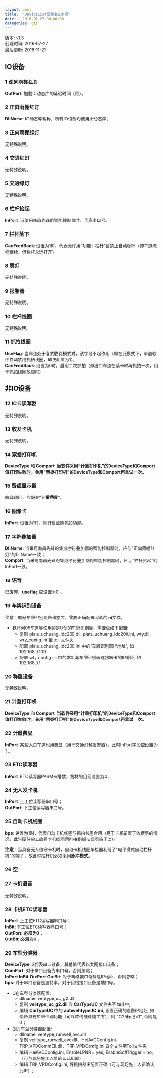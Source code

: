 ```yaml
---
layout: post
title:  "DeviceList配置注意事项"
date:   2016-07-27 00:00:00
categories: git
---
```


版本: v1.3  
创建时间: 2016-07-27  
最后更新: 2016-11-21  
 
## IO设备  

### 1 逆向雨棚红灯
  
**OutPort**: 加载IO动态库的延迟时间（秒）。 
 
### 2 正向雨棚红灯
  
**DllName**: IO动态库名称，所有IO设备均使用此动态库。
  
### 3 正向雨棚绿灯  

无特殊说明。 
 
### 4 交通红灯  

无特殊说明。  

### 5 交通绿灯  

无特殊说明。  

### 6 栏杆抬起  

**InPort**: 当使用南昌先锋的智能控制器时，代表串口号。  

### 7 栏杆落下  

**CanFeedBack**: 设置为1时，代表允许用“功能＋栏杆”键禁止自动降杆（即车道流程继续，但栏杆永远打开）  

### 8 雾灯  

无特殊说明。  

### 9 报警器  

无特殊说明。  

### 10 栏杆线圈  

无特殊说明。  

### 11 抓拍线圈  

**UseFlag**: 当车道处于复式收费模式时，该字段不起作用（即在此模式下，车道软件自动禁用抓拍线圈，即使此值为1）。  
**CanFeedBack**: 设置为0时，启用二次抓拍（即出口车道在读卡时再抓拍一次，用于抓拍线圈故障时）  


## 非IO设备  

### 12 IC卡读写器  

无特殊说明。  

### 13 收发卡机  

无特殊说明。  

### 14 票据打印机  

**DeviceType** 和 **Comport**: **当软件采用“计重打印机”的DeviceType和Comport值打印失败时，会用"票据打印机"的DeviceType和Comport再重试一次。**  

### 15 费额显示器  

废弃项目，应配置“**计重费显**”。  

### 16 图像卡  

**InPort**: 设置为1时，则开启证照抓拍功能。  

### 17 字符叠加器  

**DllName**: 当采用南昌先锋的集成字符叠加器的智能控制器时，应与"正向雨棚红灯"的DllName一致；  
**Comport**: 当采用南昌先锋的集成字符叠加器的智能控制器时，应与"栏杆抬起"的InPort一致。  

### 18 语音  

已废弃，**useflag** 应设置为0 。  

### 19 车牌识别设备  

注意：部分车牌识别设备动态库，需要正确配置同名的**ini**文件。   

* 铁岭河05车道等使用的是U创的车牌识别器，需要做如下配置:  
  * 复制 plate_uchuang_ldc200.dll, plate_uchuang_ldc200.ini, wty.dll, wty_config.ini 至 toll 文件夹
  * 配置 plate_uchuang_ldc200.ini 中的“车牌识别器IP地址", 如 192.168.0.109
  * 配置 wty_config.ini 中的本机与车牌识别器连接网卡的IP地址, 如 192.168.0.1

### 20 称重设备  

无特殊说明。  

### 21 计重打印机  

**DeviceType** 和 **Comport**: **当软件采用“计重打印机”的DeviceType和Comport值打印失败时，会用"票据打印机"的DeviceType和Comport再重试一次。**  

### 22 计重费显  

**InPort**: 某些入口车道也用费显（用于交通灯和报警器），此时InPort字段应设置为1 。  

### 23 ETC读写器  

**InPort**: ETC读写器PASM卡槽数，搜林的目前设置为4 。  

### 24 无人发卡机  

**InPort**: 上工位读写器串口号；  
**OutPort**: 下工位读写器串口号。  

### 25 自动卡机线圈  

**bps**: 设置为1时，代表自动卡机线圈与抓拍线圈合用（用于卡机前置于收费亭的情况，此时硬件施工应将卡机线圈同时接到抓拍线圈端子上）。  

**注意**：当具备无人值守卡机时，自动卡机线圈车检器利用了"电平模式自动栏杆机"的端子，故此时栏杆机必须采用**脉冲模式**。  

### 26 空  

### 27 卡机语音  

无特殊说明。  

### 28 卡机ETC读写器  

**InPort**: 上工位ETC读写器串口号；  
**InBit**: 下工位ETC读写器串口号；  
**OutPort**: **必须为0**；  
**OutBit**: **必须为0**；   

### 29 车型分类器  

**DeviceType**: 2代表串口设备，其他值代表以太网接口设备；  
**ComPort**: 对于串口设备为串口号，否则忽略；  
**InPort.InBit.OutPort.OutBit**: 对于网络接口设备是IP地址，否则忽略；  
**bps**: 对于串口设备是波特率，对于网络接口设备是端口号。  

* U创车型分类器配置:  
  * dllname: vehtype_uc_g2.dll  
  * 复制 **vehtype_uc_g2.dll** 和 **CarTypeUC** 文件夹至 **toll** 中;  
  * 编辑 **CarTypeUC** 中的 **autovehtypeUC.ini**, 设置正确的设备IP地址, 如设备具有车牌识别功能（可以咨询硬件施工方），则 "G25标记=1", 否则是0； 
* 朗为车型分类器配置:
  * dllname: vehtype_runwell_avc.dll  
  * 复制 vehtype_runwell_avc.dll、HeiAVCConfig.ini、TRP_VPDCommDll.dll、TRP_VPDConfig.ini 四个文件至Toll文件夹;  
  * 编辑 HeiAVCConfig.ini, EnableLPNR = yes, EnableSoftTrigger = no;（可与现场施工人员确认此配置）;  
  * 编辑 TRP_VPDConfig.ini, 将抓拍器IP配置正确（可与现场施工人员确认此IP）;  

